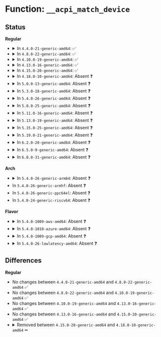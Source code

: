 # Function: <code>__acpi_match_device</code>

## Status
<b>Regular</b>
<ul>
<li>
<details>
<summary>In <code>4.4.0-21-generic-amd64</code>: ✅</summary>

```c
const struct acpi_device_id * __acpi_match_device(struct acpi_device * device, const struct acpi_device_id * ids, const struct of_device_id * of_ids)
```

```json
{
  "name": "__acpi_match_device",
  "collision_type": "Unique Static",
  "inline_type": "No",
  "funcs": [
    {
      "addr": 18446744071583557831,
      "name": "__acpi_match_device",
      "external": false,
      "loc": "drivers/acpi/bus.c:617",
      "file": "drivers/acpi/bus.c",
      "inline": "seen, unknown",
      "caller_inline": [],
      "caller_func": [
        "drivers/acpi/bus.c:acpi_match_device_ids",
        "drivers/acpi/bus.c:acpi_match_device"
      ]
    }
  ],
  "symbols": [
    {
      "addr": 18446744071583557831,
      "name": "__acpi_match_device",
      "section": ".text",
      "bind": "STB_LOCAL",
      "size": 309
    }
  ]
}
```
</details>
</li>
<li>
<details>
<summary>In <code>4.8.0-22-generic-amd64</code>: ✅</summary>

```c
const struct acpi_device_id * __acpi_match_device(struct acpi_device * device, const struct acpi_device_id * ids, const struct of_device_id * of_ids)
```

```json
{
  "name": "__acpi_match_device",
  "collision_type": "Unique Static",
  "inline_type": "No",
  "funcs": [
    {
      "addr": 18446744071583879389,
      "name": "__acpi_match_device",
      "external": false,
      "loc": "drivers/acpi/bus.c:693",
      "file": "drivers/acpi/bus.c",
      "inline": "seen, unknown",
      "caller_inline": [],
      "caller_func": [
        "drivers/acpi/bus.c:acpi_match_device_ids",
        "drivers/acpi/bus.c:acpi_match_device"
      ]
    }
  ],
  "symbols": [
    {
      "addr": 18446744071583879389,
      "name": "__acpi_match_device",
      "section": ".text",
      "bind": "STB_LOCAL",
      "size": 311
    }
  ]
}
```
</details>
</li>
<li>
<details>
<summary>In <code>4.10.0-19-generic-amd64</code>: ✅</summary>

```c
const struct acpi_device_id * __acpi_match_device(struct acpi_device * device, const struct acpi_device_id * ids, const struct of_device_id * of_ids)
```

```json
{
  "name": "__acpi_match_device",
  "collision_type": "Unique Static",
  "inline_type": "No",
  "funcs": [
    {
      "addr": 18446744071584018443,
      "name": "__acpi_match_device",
      "external": false,
      "loc": "drivers/acpi/bus.c:703",
      "file": "drivers/acpi/bus.c",
      "inline": "seen, unknown",
      "caller_inline": [],
      "caller_func": [
        "drivers/acpi/bus.c:acpi_match_device_ids",
        "drivers/acpi/bus.c:acpi_match_device"
      ]
    }
  ],
  "symbols": [
    {
      "addr": 18446744071584018443,
      "name": "__acpi_match_device",
      "section": ".text",
      "bind": "STB_LOCAL",
      "size": 311
    }
  ]
}
```
</details>
</li>
<li>
<details>
<summary>In <code>4.13.0-16-generic-amd64</code>: ✅</summary>

```c
const struct acpi_device_id * __acpi_match_device(struct acpi_device * device, const struct acpi_device_id * ids, const struct of_device_id * of_ids)
```

```json
{
  "name": "__acpi_match_device",
  "collision_type": "Unique Static",
  "inline_type": "No",
  "funcs": [
    {
      "addr": 18446744071584071280,
      "name": "__acpi_match_device",
      "external": false,
      "loc": "drivers/acpi/bus.c:731",
      "file": "drivers/acpi/bus.c",
      "inline": "seen, unknown",
      "caller_inline": [],
      "caller_func": [
        "drivers/acpi/bus.c:acpi_bus_match",
        "drivers/acpi/bus.c:acpi_match_device"
      ]
    }
  ],
  "symbols": [
    {
      "addr": 18446744071584071280,
      "name": "__acpi_match_device",
      "section": ".text",
      "bind": "STB_LOCAL",
      "size": 353
    }
  ]
}
```
</details>
</li>
<li>
<details>
<summary>In <code>4.15.0-20-generic-amd64</code>: ✅</summary>

```c
const struct acpi_device_id * __acpi_match_device(struct acpi_device * device, const struct acpi_device_id * ids, const struct of_device_id * of_ids)
```

```json
{
  "name": "__acpi_match_device",
  "collision_type": "Unique Static",
  "inline_type": "No",
  "funcs": [
    {
      "addr": 18446744071584340960,
      "name": "__acpi_match_device",
      "external": false,
      "loc": "drivers/acpi/bus.c:758",
      "file": "drivers/acpi/bus.c",
      "inline": "seen, unknown",
      "caller_inline": [],
      "caller_func": [
        "drivers/acpi/bus.c:acpi_bus_match",
        "drivers/acpi/bus.c:acpi_match_device"
      ]
    }
  ],
  "symbols": [
    {
      "addr": 18446744071584340960,
      "name": "__acpi_match_device",
      "section": ".text",
      "bind": "STB_LOCAL",
      "size": 353
    }
  ]
}
```
</details>
</li>
<li>
<details>
<summary>In <code>4.18.0-10-generic-amd64</code>: Absent ❓</summary>

```json
{
  "name": "__acpi_match_device",
  "collision_type": "Unique Static",
  "inline_type": "Selective",
  "funcs": [
    {
      "addr": 18446744071584562704,
      "name": "__acpi_match_device",
      "external": false,
      "loc": "drivers/acpi/bus.c:770",
      "file": "drivers/acpi/bus.c",
      "inline": "not declared, inlined",
      "caller_inline": [
        "drivers/acpi/bus.c:acpi_bus_match",
        "drivers/acpi/bus.c:acpi_bus_match",
        "drivers/acpi/bus.c:acpi_match_device"
      ],
      "caller_func": [
        "drivers/acpi/bus.c:acpi_bus_match",
        "drivers/acpi/bus.c:acpi_match_device"
      ]
    }
  ],
  "symbols": [
    {
      "addr": 18446744071584562352,
      "name": "__acpi_match_device.part.6.constprop.11",
      "section": ".text",
      "bind": "STB_LOCAL",
      "size": 332
    }
  ]
}
```
</details>
</li>
<li>
<details>
<summary>In <code>5.0.0-13-generic-amd64</code>: Absent ❓</summary>

```json
{
  "name": "__acpi_match_device",
  "collision_type": "Unique Static",
  "inline_type": "Selective",
  "funcs": [
    {
      "addr": 18446744071584660016,
      "name": "__acpi_match_device",
      "external": false,
      "loc": "drivers/acpi/bus.c:739",
      "file": "drivers/acpi/bus.c",
      "inline": "not declared, inlined",
      "caller_inline": [
        "drivers/acpi/bus.c:acpi_bus_match",
        "drivers/acpi/bus.c:acpi_bus_match",
        "drivers/acpi/bus.c:acpi_match_device"
      ],
      "caller_func": [
        "drivers/acpi/bus.c:acpi_bus_match",
        "drivers/acpi/bus.c:acpi_match_device"
      ]
    }
  ],
  "symbols": [
    {
      "addr": 18446744071584659664,
      "name": "__acpi_match_device.part.6.constprop.11",
      "section": ".text",
      "bind": "STB_LOCAL",
      "size": 332
    }
  ]
}
```
</details>
</li>
<li>
<details>
<summary>In <code>5.3.0-18-generic-amd64</code>: Absent ❓</summary>

```json
{
  "name": "__acpi_match_device",
  "collision_type": "Unique Static",
  "inline_type": "Selective",
  "funcs": [
    {
      "addr": 18446744071584860064,
      "name": "__acpi_match_device",
      "external": false,
      "loc": "drivers/acpi/bus.c:726",
      "file": "drivers/acpi/bus.c",
      "inline": "not declared, inlined",
      "caller_inline": [
        "drivers/acpi/bus.c:acpi_bus_match",
        "drivers/acpi/bus.c:acpi_bus_match",
        "drivers/acpi/bus.c:acpi_match_device"
      ],
      "caller_func": [
        "drivers/acpi/bus.c:acpi_bus_match",
        "drivers/acpi/bus.c:acpi_match_device"
      ]
    }
  ],
  "symbols": [
    {
      "addr": 18446744071584859712,
      "name": "__acpi_match_device.part.0.constprop.0",
      "section": ".text",
      "bind": "STB_LOCAL",
      "size": 334
    }
  ]
}
```
</details>
</li>
<li>
<details>
<summary>In <code>5.4.0-26-generic-amd64</code>: Absent ❓</summary>

```json
{
  "name": "__acpi_match_device",
  "collision_type": "Unique Static",
  "inline_type": "Selective",
  "funcs": [
    {
      "addr": 18446744071584995936,
      "name": "__acpi_match_device",
      "external": false,
      "loc": "drivers/acpi/bus.c:726",
      "file": "drivers/acpi/bus.c",
      "inline": "not declared, inlined",
      "caller_inline": [
        "drivers/acpi/bus.c:acpi_bus_match",
        "drivers/acpi/bus.c:acpi_bus_match",
        "drivers/acpi/bus.c:acpi_match_device"
      ],
      "caller_func": [
        "drivers/acpi/bus.c:acpi_bus_match",
        "drivers/acpi/bus.c:acpi_match_device"
      ]
    }
  ],
  "symbols": [
    {
      "addr": 18446744071584995584,
      "name": "__acpi_match_device.part.0.constprop.0",
      "section": ".text",
      "bind": "STB_LOCAL",
      "size": 334
    }
  ]
}
```
</details>
</li>
<li>
<details>
<summary>In <code>5.8.0-25-generic-amd64</code>: Absent ❓</summary>

```json
{
  "name": "__acpi_match_device",
  "collision_type": "Unique Static",
  "inline_type": "Selective",
  "funcs": [
    {
      "addr": 18446744071585694225,
      "name": "__acpi_match_device",
      "external": false,
      "loc": "drivers/acpi/bus.c:726",
      "file": "drivers/acpi/bus.c",
      "inline": "not declared, inlined",
      "caller_inline": [
        "drivers/acpi/bus.c:acpi_bus_match",
        "drivers/acpi/bus.c:acpi_device_get_match_data"
      ],
      "caller_func": [
        "drivers/acpi/bus.c:acpi_bus_match",
        "drivers/acpi/bus.c:acpi_device_get_match_data"
      ]
    }
  ],
  "symbols": [
    {
      "addr": 18446744071585693200,
      "name": "__acpi_match_device.part.0.constprop.0",
      "section": ".text",
      "bind": "STB_LOCAL",
      "size": 334
    }
  ]
}
```
</details>
</li>
<li>
<details>
<summary>In <code>5.11.0-16-generic-amd64</code>: Absent ❓</summary>

```json
{
  "name": "__acpi_match_device",
  "collision_type": "Unique Static",
  "inline_type": "Selective",
  "funcs": [
    {
      "addr": 18446744071585816465,
      "name": "__acpi_match_device",
      "external": false,
      "loc": "drivers/acpi/bus.c:731",
      "file": "drivers/acpi/bus.c",
      "inline": "not declared, inlined",
      "caller_inline": [
        "drivers/acpi/bus.c:acpi_bus_match",
        "drivers/acpi/bus.c:acpi_device_get_match_data"
      ],
      "caller_func": [
        "drivers/acpi/bus.c:acpi_bus_match",
        "drivers/acpi/bus.c:acpi_device_get_match_data"
      ]
    }
  ],
  "symbols": [
    {
      "addr": 18446744071585815424,
      "name": "__acpi_match_device.part.0.constprop.0",
      "section": ".text",
      "bind": "STB_LOCAL",
      "size": 334
    }
  ]
}
```
</details>
</li>
<li>
<details>
<summary>In <code>5.13.0-19-generic-amd64</code>: Absent ❓</summary>

```json
{
  "name": "__acpi_match_device",
  "collision_type": "Unique Static",
  "inline_type": "Selective",
  "funcs": [
    {
      "addr": 18446744071585696481,
      "name": "__acpi_match_device",
      "external": false,
      "loc": "drivers/acpi/bus.c:810",
      "file": "drivers/acpi/bus.c",
      "inline": "not declared, inlined",
      "caller_inline": [
        "drivers/acpi/bus.c:acpi_bus_match",
        "drivers/acpi/bus.c:acpi_device_get_match_data"
      ],
      "caller_func": [
        "drivers/acpi/bus.c:acpi_bus_match",
        "drivers/acpi/bus.c:acpi_device_get_match_data"
      ]
    }
  ],
  "symbols": [
    {
      "addr": 18446744071585695872,
      "name": "__acpi_match_device.part.0.constprop.0",
      "section": ".text",
      "bind": "STB_LOCAL",
      "size": 327
    }
  ]
}
```
</details>
</li>
<li>
<details>
<summary>In <code>5.15.0-25-generic-amd64</code>: Absent ❓</summary>

```json
{
  "name": "__acpi_match_device",
  "collision_type": "Unique Static",
  "inline_type": "Selective",
  "funcs": [
    {
      "addr": 18446744071586176801,
      "name": "__acpi_match_device",
      "external": false,
      "loc": "drivers/acpi/bus.c:812",
      "file": "drivers/acpi/bus.c",
      "inline": "not declared, inlined",
      "caller_inline": [
        "drivers/acpi/bus.c:acpi_bus_match",
        "drivers/acpi/bus.c:acpi_device_get_match_data"
      ],
      "caller_func": [
        "drivers/acpi/bus.c:acpi_bus_match",
        "drivers/acpi/bus.c:acpi_device_get_match_data"
      ]
    }
  ],
  "symbols": [
    {
      "addr": 18446744071586176192,
      "name": "__acpi_match_device.part.0.constprop.0",
      "section": ".text",
      "bind": "STB_LOCAL",
      "size": 327
    }
  ]
}
```
</details>
</li>
<li>
<details>
<summary>In <code>5.19.0-21-generic-amd64</code>: Absent ❓</summary>

```json
{
  "name": "__acpi_match_device",
  "collision_type": "Unique Static",
  "inline_type": "Selective",
  "funcs": [
    {
      "addr": 18446744071587411424,
      "name": "__acpi_match_device",
      "external": false,
      "loc": "drivers/acpi/bus.c:849",
      "file": "drivers/acpi/bus.c",
      "inline": "not declared, inlined",
      "caller_inline": [],
      "caller_func": [
        "drivers/acpi/bus.c:acpi_bus_match",
        "drivers/acpi/bus.c:acpi_device_get_match_data"
      ]
    }
  ],
  "symbols": [
    {
      "addr": 18446744071587411424,
      "name": "__acpi_match_device.constprop.0",
      "section": ".text",
      "bind": "STB_LOCAL",
      "size": 379
    }
  ]
}
```
</details>
</li>
<li>
<details>
<summary>In <code>6.2.0-20-generic-amd64</code>: Absent ❓</summary>

```json
{
  "name": "__acpi_match_device",
  "collision_type": "Unique Static",
  "inline_type": "Selective",
  "funcs": [
    {
      "addr": 18446744071588667104,
      "name": "__acpi_match_device",
      "external": false,
      "loc": "drivers/acpi/bus.c:855",
      "file": "drivers/acpi/bus.c",
      "inline": "not declared, inlined",
      "caller_inline": [],
      "caller_func": [
        "drivers/acpi/bus.c:acpi_bus_match",
        "drivers/acpi/bus.c:acpi_driver_match_device",
        "drivers/acpi/bus.c:acpi_device_get_match_data"
      ]
    }
  ],
  "symbols": [
    {
      "addr": 18446744071588667104,
      "name": "__acpi_match_device.constprop.0",
      "section": ".text",
      "bind": "STB_LOCAL",
      "size": 376
    }
  ]
}
```
</details>
</li>
<li>
<details>
<summary>In <code>6.5.0-9-generic-amd64</code>: Absent ❓</summary>

```json
{
  "name": "__acpi_match_device",
  "collision_type": "Unique Static",
  "inline_type": "Selective",
  "funcs": [
    {
      "addr": 18446744071588954272,
      "name": "__acpi_match_device",
      "external": false,
      "loc": "drivers/acpi/bus.c:811",
      "file": "drivers/acpi/bus.c",
      "inline": "not declared, inlined",
      "caller_inline": [],
      "caller_func": [
        "drivers/acpi/bus.c:acpi_bus_match",
        "drivers/acpi/bus.c:acpi_driver_match_device",
        "drivers/acpi/bus.c:acpi_device_get_match_data"
      ]
    }
  ],
  "symbols": [
    {
      "addr": 18446744071588954272,
      "name": "__acpi_match_device.constprop.0",
      "section": ".text",
      "bind": "STB_LOCAL",
      "size": 376
    }
  ]
}
```
</details>
</li>
<li>
<details>
<summary>In <code>6.8.0-31-generic-amd64</code>: Absent ❓</summary>

```json
{
  "name": "__acpi_match_device",
  "collision_type": "Unique Static",
  "inline_type": "Selective",
  "funcs": [
    {
      "addr": 18446744071589251024,
      "name": "__acpi_match_device",
      "external": false,
      "loc": "drivers/acpi/bus.c:861",
      "file": "drivers/acpi/bus.c",
      "inline": "not declared, inlined",
      "caller_inline": [],
      "caller_func": [
        "drivers/acpi/bus.c:acpi_bus_match",
        "drivers/acpi/bus.c:acpi_driver_match_device",
        "drivers/acpi/bus.c:acpi_device_get_match_data"
      ]
    }
  ],
  "symbols": [
    {
      "addr": 18446744071589251024,
      "name": "__acpi_match_device.constprop.0",
      "section": ".text",
      "bind": "STB_LOCAL",
      "size": 376
    }
  ]
}
```
</details>
</li>
</ul>
<b>Arch</b>
<ul>
<li>
<details>
<summary>In <code>5.4.0-26-generic-arm64</code>: Absent ❓</summary>

```json
{
  "name": "__acpi_match_device",
  "collision_type": "Unique Static",
  "inline_type": "Selective",
  "funcs": [
    {
      "addr": 18446603336497405184,
      "name": "__acpi_match_device",
      "external": false,
      "loc": "drivers/acpi/bus.c:726",
      "file": "drivers/acpi/bus.c",
      "inline": "not declared, inlined",
      "caller_inline": [
        "drivers/acpi/bus.c:acpi_bus_match",
        "drivers/acpi/bus.c:acpi_bus_match",
        "drivers/acpi/bus.c:acpi_match_device"
      ],
      "caller_func": [
        "drivers/acpi/bus.c:acpi_bus_match",
        "drivers/acpi/bus.c:acpi_match_device"
      ]
    }
  ],
  "symbols": [
    {
      "addr": 18446603336497404776,
      "name": "__acpi_match_device.part.0.constprop.0",
      "section": ".text",
      "bind": "STB_LOCAL",
      "size": 368
    }
  ]
}
```
</details>
</li>
<li>
In <code>5.4.0-26-generic-armhf</code>: Absent ❓
</li>
<li>
In <code>5.4.0-26-generic-ppc64el</code>: Absent ❓
</li>
<li>
In <code>5.4.0-24-generic-riscv64</code>: Absent ❓
</li>
</ul>
<b>Flavor</b>
<ul>
<li>
<details>
<summary>In <code>5.4.0-1009-aws-amd64</code>: Absent ❓</summary>

```json
{
  "name": "__acpi_match_device",
  "collision_type": "Unique Static",
  "inline_type": "Selective",
  "funcs": [
    {
      "addr": 18446744071584939840,
      "name": "__acpi_match_device",
      "external": false,
      "loc": "drivers/acpi/bus.c:726",
      "file": "drivers/acpi/bus.c",
      "inline": "not declared, inlined",
      "caller_inline": [
        "drivers/acpi/bus.c:acpi_bus_match",
        "drivers/acpi/bus.c:acpi_bus_match",
        "drivers/acpi/bus.c:acpi_match_device"
      ],
      "caller_func": [
        "drivers/acpi/bus.c:acpi_bus_match",
        "drivers/acpi/bus.c:acpi_match_device"
      ]
    }
  ],
  "symbols": [
    {
      "addr": 18446744071584939488,
      "name": "__acpi_match_device.part.0.constprop.0",
      "section": ".text",
      "bind": "STB_LOCAL",
      "size": 334
    }
  ]
}
```
</details>
</li>
<li>
<details>
<summary>In <code>5.4.0-1010-azure-amd64</code>: Absent ❓</summary>

```json
{
  "name": "__acpi_match_device",
  "collision_type": "Unique Static",
  "inline_type": "Selective",
  "funcs": [
    {
      "addr": 18446744071584848640,
      "name": "__acpi_match_device",
      "external": false,
      "loc": "drivers/acpi/bus.c:726",
      "file": "drivers/acpi/bus.c",
      "inline": "not declared, inlined",
      "caller_inline": [
        "drivers/acpi/bus.c:acpi_bus_match",
        "drivers/acpi/bus.c:acpi_bus_match",
        "drivers/acpi/bus.c:acpi_match_device"
      ],
      "caller_func": [
        "drivers/acpi/bus.c:acpi_bus_match",
        "drivers/acpi/bus.c:acpi_match_device"
      ]
    }
  ],
  "symbols": [
    {
      "addr": 18446744071584848288,
      "name": "__acpi_match_device.part.0.constprop.0",
      "section": ".text",
      "bind": "STB_LOCAL",
      "size": 334
    }
  ]
}
```
</details>
</li>
<li>
<details>
<summary>In <code>5.4.0-1009-gcp-amd64</code>: Absent ❓</summary>

```json
{
  "name": "__acpi_match_device",
  "collision_type": "Unique Static",
  "inline_type": "Selective",
  "funcs": [
    {
      "addr": 18446744071584947520,
      "name": "__acpi_match_device",
      "external": false,
      "loc": "drivers/acpi/bus.c:726",
      "file": "drivers/acpi/bus.c",
      "inline": "not declared, inlined",
      "caller_inline": [
        "drivers/acpi/bus.c:acpi_bus_match",
        "drivers/acpi/bus.c:acpi_bus_match",
        "drivers/acpi/bus.c:acpi_match_device"
      ],
      "caller_func": [
        "drivers/acpi/bus.c:acpi_bus_match",
        "drivers/acpi/bus.c:acpi_match_device"
      ]
    }
  ],
  "symbols": [
    {
      "addr": 18446744071584947168,
      "name": "__acpi_match_device.part.0.constprop.0",
      "section": ".text",
      "bind": "STB_LOCAL",
      "size": 334
    }
  ]
}
```
</details>
</li>
<li>
<details>
<summary>In <code>5.4.0-26-lowlatency-amd64</code>: Absent ❓</summary>

```json
{
  "name": "__acpi_match_device",
  "collision_type": "Unique Static",
  "inline_type": "Selective",
  "funcs": [
    {
      "addr": 18446744071585053696,
      "name": "__acpi_match_device",
      "external": false,
      "loc": "drivers/acpi/bus.c:726",
      "file": "drivers/acpi/bus.c",
      "inline": "not declared, inlined",
      "caller_inline": [
        "drivers/acpi/bus.c:acpi_bus_match",
        "drivers/acpi/bus.c:acpi_bus_match",
        "drivers/acpi/bus.c:acpi_match_device"
      ],
      "caller_func": [
        "drivers/acpi/bus.c:acpi_bus_match",
        "drivers/acpi/bus.c:acpi_match_device"
      ]
    }
  ],
  "symbols": [
    {
      "addr": 18446744071585053344,
      "name": "__acpi_match_device.part.0.constprop.0",
      "section": ".text",
      "bind": "STB_LOCAL",
      "size": 334
    }
  ]
}
```
</details>
</li>
</ul>

## Differences
<b>Regular</b>
<ul>
<li>
No changes between <code>4.4.0-21-generic-amd64</code> and <code>4.8.0-22-generic-amd64</code> ✅
</li>
<li>
No changes between <code>4.8.0-22-generic-amd64</code> and <code>4.10.0-19-generic-amd64</code> ✅
</li>
<li>
No changes between <code>4.10.0-19-generic-amd64</code> and <code>4.13.0-16-generic-amd64</code> ✅
</li>
<li>
No changes between <code>4.13.0-16-generic-amd64</code> and <code>4.15.0-20-generic-amd64</code> ✅
</li>
<li>
<details>
<summary>Removed between <code>4.15.0-20-generic-amd64</code> and <code>4.18.0-10-generic-amd64</code> ➖</summary>

```c
const struct acpi_device_id * __acpi_match_device(struct acpi_device * device, const struct acpi_device_id * ids, const struct of_device_id * of_ids)
```
</details>
</li>
</ul>
